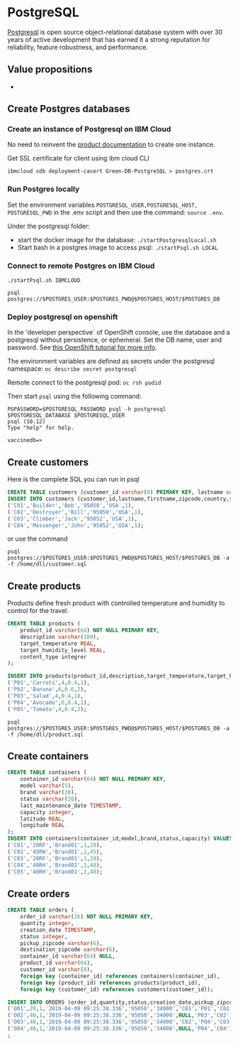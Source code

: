 # PostgreSQL

[Postgresql](https://www.postgresql.org/) is open source object-relational database system with over 30 years of active development that has earned it a strong reputation for reliability, feature robustness, and performance.

## Value propositions

* 
## Create Postgres databases

### Create an instance of Postgresql on IBM Cloud

No need to reinvent the [product documentation](https://cloud.ibm.com/docs/services/databases-for-postgresql) to create one instance.

Get SSL certificate for client using ibm cloud CLI

```shell
ibmcloud cdb deployment-cacert Green-DB-PostgreSQL > postgres.crt
```

### Run Postgres locally

Set the environment variables `POSTGRESQL_USER,POSTGRESQL_HOST, POSTGRESQL_PWD` in the .env script and then use the command: `source .env`.

Under the postgresql folder:

* start the docker image for the database: `./startPostgresqlLocal.sh`
* Start bash in a postgres image to access psql: `./startPsql.sh LOCAL`

### Connect to remote Postgres on IBM Cloud

```shell
./startPsql.sh IBMCLOUD

psql postgres://$POSTGRES_USER:$POSTGRES_PWD@$POSTGRES_HOST/$POSTGRES_DB
```

### Deploy postgresql on openshift

In the 'developer perspective` of OpenShift console, use the database and a postgresql without persistence, or ephemeral. Set the DB name, user and password. See [this OpenShift tutorial for more info](https://docs.openshift.com/enterprise/3.1/using_images/db_images/postgresql.html#configuration-and-usage).

The environment variables are defined as secrets under the postgresql namespace: `oc describe secret postgresql`

Remote connect to the postgresql pod: `oc rsh podid`

Then start `psql` using the following command: 

```shell
PGPASSWORD=$POSTGRESQL_PASSWORD psql -h postgresql $POSTGRESQL_DATABASE $POSTGRESQL_USER
psql (10.12)
Type "help" for help.

vaccinedb=>
```


## Create customers

Here is the complete SQL you can run in psql 
```sql
CREATE TABLE customers (customer_id varchar(8) PRIMARY KEY, lastname varchar(40) NOT NULL, firstname varchar(40) NOT NULL, zipcode varchar(5), country varchar(40), status integer);
INSERT INTO customers (customer_id,lastname,firstname,zipcode,country,status) VALUES
('C01','Builder','Bob','95050','USA',1),
('C02','Destroyer','Bill','95050','USA',1),
('C03','Climber','Jack','95052','USA',1),
('C04','Messenger','John','95052','USA',1);
```

or use the command

```shell
psql postgres://$POSTGRES_USER:$POSTGRES_PWD@$POSTGRES_HOST/$POSTGRES_DB -a -f /home/dll/customer.sql
``` 

## Create products

Products define fresh product with controlled temperature and humidity to control for the travel.

```sql
CREATE TABLE products (
    product_id varchar(64) NOT NULL PRIMARY KEY,
    description varchar(100),
    target_temperature REAL,
    target_humidity_level REAL,
    content_type integrer
);

INSERT INTO products(product_id,description,target_temperature,target_humidity_level,content_type) VALUES
('P01','Carrots',4,0.4,1),
('P02','Banana',6,0.6,2),
('P03','Salad',4,0.4,1),
('P04','Avocado',6,0.4,1),
('P05','Tomato',4,0.4,2);
```

```shell
psql postgres://$POSTGRES_USER:$POSTGRES_PWD@$POSTGRES_HOST/$POSTGRES_DB -a -f /home/dll/product.sql
```

## Create containers

```sql
CREATE TABLE containers (
    container_id varchar(64) NOT NULL PRIMARY KEY,
    model varchar(5),
    brand varchar(20),
    status varchar(20),
    last_maintenance_date TIMESTAMP,
    capacity integer,
    latitude REAL,
    longitude REAL
);
INSERT INTO containers(container_id,model,brand,status,capacity) VALUES
('C01','20RF','Brand01',1,20),
('C02','45RW','Brand01',1,45),
('C03','20RF','Brand01',1,20),
('C04','40RH','Brand02',1,40),
('C05','40RH','Brand01',1,40);
```

## Create orders

```sql
CREATE TABLE orders (
    order_id varchar(26) NOT NULL PRIMARY KEY,
    quantity integer, 
    creation_date TIMESTAMP,
    status integer,
    pickup_zipcode varchar(6),
    destination_zipcode varchar(6),
    container_id varchar(64) NULL,
    product_id varchar(64),
    customer_id varchar(8),
    foreign key (container_id) references containers(container_id),
    foreign key (product_id) references products(product_id),
    foreign key (customer_id) references customers(customer_id));

INSERT INTO ORDERS (order_id,quantity,status,creation_date,pickup_zipcode,destination_zipcode,container_id,product_id,customer_id) VALUES 
('O01',20,1,'2019-04-09 09:25:38.336','95050','34000','C01','P01','C01'),
('O02',40,1,'2019-04-09 09:25:38.336','95050','34000',NULL,'P03','C02'),
('O03',40,1,'2019-04-09 09:25:38.336','95050','34000','C02','P04','C03'),
('O04',40,1,'2019-04-09 09:25:38.336','95050','34000',NULL,'P04','C04')
;
```
